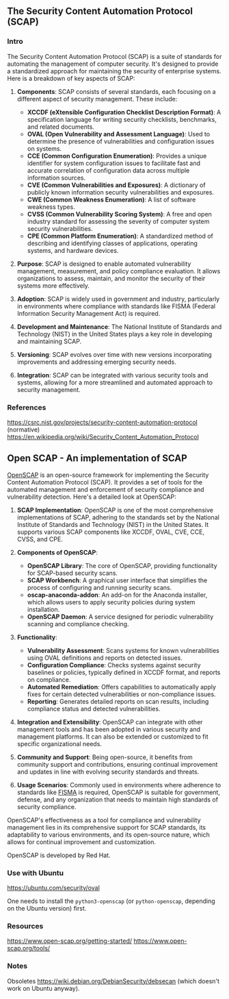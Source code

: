 ## The Security Content Automation Protocol (SCAP)

### Intro

The Security Content Automation Protocol (SCAP) is a suite of standards for automating the management of computer security. It's designed to provide a standardized approach for maintaining the security of enterprise systems. Here is a breakdown of key aspects of SCAP:

1. **Components**: SCAP consists of several standards, each focusing on a different aspect of security management. These include:

   - **XCCDF (eXtensible Configuration Checklist Description Format)**: A specification language for writing security checklists, benchmarks, and related documents.
   - **OVAL (Open Vulnerability and Assessment Language)**: Used to determine the presence of vulnerabilities and configuration issues on systems.
   - **CCE (Common Configuration Enumeration)**: Provides a unique identifier for system configuration issues to facilitate fast and accurate correlation of configuration data across multiple information sources.
   - **CVE (Common Vulnerabilities and Exposures)**: A dictionary of publicly known information security vulnerabilities and exposures.
   - **CWE (Common Weakness Enumeration)**: A list of software weakness types.
   - **CVSS (Common Vulnerability Scoring System)**: A free and open industry standard for assessing the severity of computer system security vulnerabilities.
   - **CPE (Common Platform Enumeration)**: A standardized method of describing and identifying classes of applications, operating systems, and hardware devices.

2. **Purpose**: SCAP is designed to enable automated vulnerability management, measurement, and policy compliance evaluation. It allows organizations to assess, maintain, and monitor the security of their systems more effectively.

3. **Adoption**: SCAP is widely used in government and industry, particularly in environments where compliance with standards like FISMA (Federal Information Security Management Act) is required.

4. **Development and Maintenance**: The National Institute of Standards and Technology (NIST) in the United States plays a key role in developing and maintaining SCAP.

5. **Versioning**: SCAP evolves over time with new versions incorporating improvements and addressing emerging security needs. 

6. **Integration**: SCAP can be integrated with various security tools and systems, allowing for a more streamlined and automated approach to security management.

### References

https://csrc.nist.gov/projects/security-content-automation-protocol (normative)
https://en.wikipedia.org/wiki/Security_Content_Automation_Protocol

## Open SCAP - An implementation of SCAP

[OpenSCAP](https://www.open-scap.org/) is an open-source framework for implementing the Security Content Automation Protocol (SCAP). It provides a set of tools for the automated management and enforcement of security compliance and vulnerability detection. Here's a detailed look at OpenSCAP:

1. **SCAP Implementation**: OpenSCAP is one of the most comprehensive implementations of SCAP, adhering to the standards set by the National Institute of Standards and Technology (NIST) in the United States. It supports various SCAP components like XCCDF, OVAL, CVE, CCE, CVSS, and CPE.

2. **Components of OpenSCAP**:

   - **OpenSCAP Library**: The core of OpenSCAP, providing functionality for SCAP-based security scans.
   - **SCAP Workbench**: A graphical user interface that simplifies the process of configuring and running security scans.
   - **oscap-anaconda-addon**: An add-on for the Anaconda installer, which allows users to apply security policies during system installation.
   - **OpenSCAP Daemon**: A service designed for periodic vulnerability scanning and compliance checking.

4. **Functionality**:

   - **Vulnerability Assessment**: Scans systems for known vulnerabilities using OVAL definitions and reports on detected issues.
   - **Configuration Compliance**: Checks systems against security baselines or policies, typically defined in XCCDF format, and reports on compliance.
   - **Automated Remediation**: Offers capabilities to automatically apply fixes for certain detected vulnerabilities or non-compliance issues.
   - **Reporting**: Generates detailed reports on scan results, including compliance status and detected vulnerabilities.

5. **Integration and Extensibility**: OpenSCAP can integrate with other management tools and has been adopted in various security and management platforms. It can also be extended or customized to fit specific organizational needs.

6. **Community and Support**: Being open-source, it benefits from community support and contributions, ensuring continual improvement and updates in line with evolving security standards and threats.

7. **Usage Scenarios**: Commonly used in environments where adherence to standards like [FISMA](https://security.cms.gov/learn/federal-information-security-management-act-fisma) is required, OpenSCAP is suitable for government, defense, and any organization that needs to maintain high standards of security compliance.

OpenSCAP's effectiveness as a tool for compliance and vulnerability management lies in its comprehensive support for SCAP standards, its adaptability to various environments, and its open-source nature, which allows for continual improvement and customization.

OpenSCAP is developed by Red Hat.

### Use with Ubuntu

https://ubuntu.com/security/oval

One needs to install the `python3-openscap` (or `python-openscap`, depending on the Ubuntu version) first.

### Resources

https://www.open-scap.org/getting-started/
https://www.open-scap.org/tools/

### Notes

Obsoletes https://wiki.debian.org/DebianSecurity/debsecan (which doesn't work on Ubuntu anyway).


